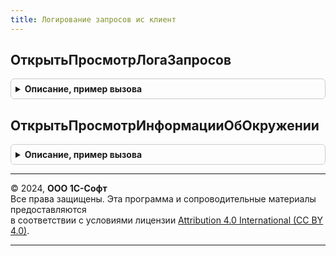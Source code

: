 ```yaml
---
title: Логирование запросов ис клиент
---
```



## ОткрытьПросмотрЛогаЗапросов
<details style="margin: 1em 0; padding: 0.5em; border: 1px solid #ccc; border-radius: 6px;">

<summary style="font-weight: bold; cursor: pointer;">Описание, пример вызова</summary>

```bsl

Процедура ОткрытьПросмотрЛогаЗапросов(УникальныйИдентификаторФормы, Подсистема, АдресДанных = Неопределено) Экспорт
```

Пример вызова
```bsl
ЛогированиеЗапросовИСКлиент.ОткрытьПросмотрЛогаЗапросов(УникальныйИдентификаторФормы, Подсистема, АдресДанных);
```
</details>

## ОткрытьПросмотрИнформацииОбОкружении
<details style="margin: 1em 0; padding: 0.5em; border: 1px solid #ccc; border-radius: 6px;">

<summary style="font-weight: bold; cursor: pointer;">Описание, пример вызова</summary>

```bsl

Процедура ОткрытьПросмотрИнформацииОбОкружении(ФормаВладелец, Подсистема) Экспорт
```

Пример вызова
```bsl
ЛогированиеЗапросовИСКлиент.ОткрытьПросмотрИнформацииОбОкружении(ФормаВладелец, Подсистема) 
```
</details>

---

© 2024, **ООО 1С-Софт**  
Все права защищены. Эта программа и сопроводительные материалы предоставляются  
в соответствии с условиями лицензии [Attribution 4.0 International (CC BY 4.0)](https://creativecommons.org/licenses/by/4.0/legalcode).

---
